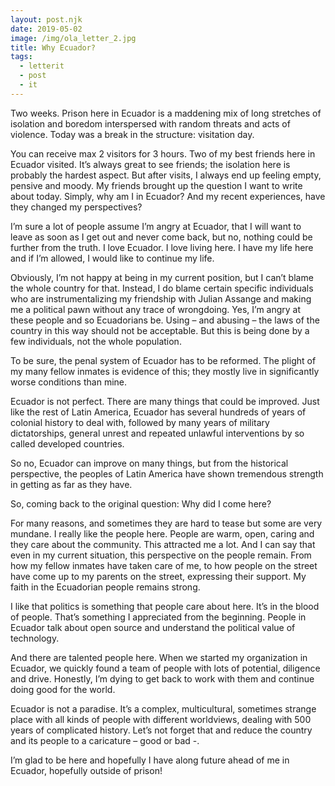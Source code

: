 ```yaml
---
layout: post.njk
date: 2019-05-02
image: /img/ola_letter_2.jpg
title: Why Ecuador?
tags:
  - letterit
  - post
  - it
---
```


Two weeks. Prison here in Ecuador is a maddening mix of long stretches of
isolation and boredom interspersed with random threats and acts of violence.
Today was a break in the structure: visitation day.

You can receive max 2 visitors for 3 hours. Two of my best friends here in
Ecuador visited. It’s always great to see friends; the isolation here is
probably the hardest aspect. But after visits, I always end up feeling empty,
pensive and moody. My friends brought up the question I want to write about
today. Simply, why am I in Ecuador? And my recent experiences, have they changed
my perspectives?

I’m sure a lot of people assume I’m angry at Ecuador, that I will want to leave
as soon as I get out and never come back, but no, nothing could be further from
the truth. I love Ecuador. I love living here. I have my life here and if I’m
allowed, I would like to continue my life.

Obviously, I’m not happy at being in my current position, but I can’t blame the
whole country for that. Instead, I do blame certain specific individuals who are
instrumentalizing my friendship with Julian Assange and making me a political
pawn without any trace of wrongdoing. Yes, I’m angry at these people and so
Ecuadorians be. Using – and abusing – the laws of the country in this way should
not be acceptable. But this is being done by a few individuals, not the whole
population.

To be sure, the penal system of Ecuador has to be reformed. The plight of my
many fellow inmates is evidence of this; they mostly live in significantly worse
conditions than mine.

Ecuador is not perfect. There are many things that could be improved. Just like
the rest of Latin America, Ecuador has several hundreds of years of colonial
history to deal with, followed by many years of military dictatorships, general
unrest and repeated unlawful interventions by so called developed countries.

So no, Ecuador can improve on many things, but from the historical perspective,
the peoples of Latin America have shown tremendous strength in getting as far as
they have.

So, coming back to the original question: Why did I come here?

For many reasons, and sometimes they are hard to tease but some are very
mundane. I really like the people here. People are warm, open, caring and they
care about the community. This attracted me a lot. And I can say that even in
my current situation, this perspective on the people remain. From how my fellow
inmates have taken care of me, to how people on the street have come up to my
parents on the street, expressing their support. My faith in the Ecuadorian
people remains strong.

I like that politics is something that people care about here. It’s in the blood
of people. That’s something I appreciated from the beginning. People in Ecuador
talk about open source and understand the political value of technology.

And there are talented people here. When we started my organization in
Ecuador, we quickly found a team of people with lots of potential, diligence and
drive. Honestly, I’m dying to get back to work with them and continue doing good
for the world.

Ecuador is not a paradise. It’s a complex, multicultural, sometimes strange
place with all kinds of people with different worldviews, dealing with 500 years
of complicated history. Let’s not forget that and reduce the country and its
people to a caricature – good or bad -.

I’m glad to be here and hopefully I have along future ahead of me in Ecuador,
hopefully outside of prison!
